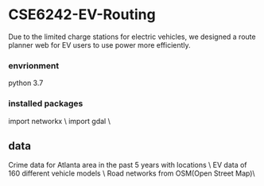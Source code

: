 # CSE6242-EV-Routing
Due to the limited charge stations for electric vehicles, we designed a route planner web for EV users to use power more efficiently. 

### envrionment 
python 3.7


### installed packages 
import networkx \\
import gdal \\

## data
Crime data for Atlanta area in the past 5 years with locations \\
EV data of 160 different vehicle models \\
Road networks from OSM(Open Street Map)\\





